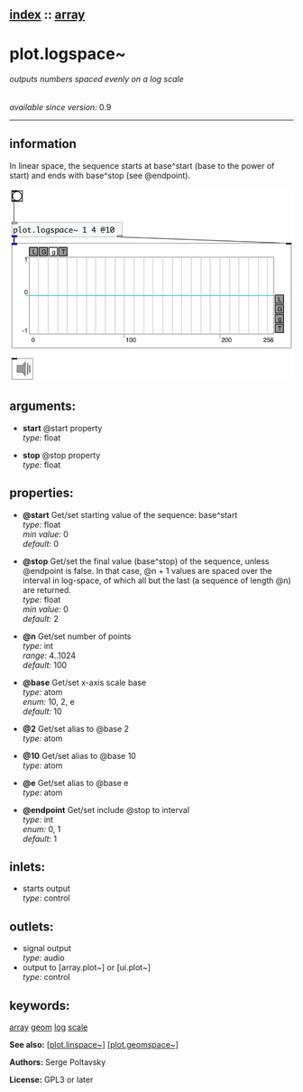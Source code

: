 [index](index.html) :: [array](category_array.html)
---

# plot.logspace~

###### outputs numbers spaced evenly on a log scale

*available since version:* 0.9

---


## information
In linear space, the sequence starts at base^start (base to the power of start)
            and ends with base^stop (see @endpoint).



[![example](../examples/img/plot.logspace~.jpg)](../examples/pd/plot.logspace~.pd)



## arguments:

* **start**
@start property<br>
_type:_ float<br>

* **stop**
@stop property<br>
_type:_ float<br>





## properties:

* **@start** 
Get/set starting value of the sequence: base^start<br>
_type:_ float<br>
_min value:_ 0<br>
_default:_ 0<br>

* **@stop** 
Get/set the final value (base^stop) of the sequence, unless @endpoint is false. In that
case, @n + 1 values are spaced over the interval in log-space, of which all but
the last (a sequence of length @n) are returned.<br>
_type:_ float<br>
_min value:_ 0<br>
_default:_ 2<br>

* **@n** 
Get/set number of points<br>
_type:_ int<br>
_range:_ 4..1024<br>
_default:_ 100<br>

* **@base** 
Get/set x-axis scale base<br>
_type:_ atom<br>
_enum:_ 10, 2, e<br>
_default:_ 10<br>

* **@2** 
Get/set alias to @base 2<br>
_type:_ atom<br>

* **@10** 
Get/set alias to @base 10<br>
_type:_ atom<br>

* **@e** 
Get/set alias to @base e<br>
_type:_ atom<br>

* **@endpoint** 
Get/set include @stop to interval<br>
_type:_ int<br>
_enum:_ 0, 1<br>
_default:_ 1<br>



## inlets:

* starts output<br>
_type:_ control



## outlets:

* signal output<br>
_type:_ audio
* output to [array.plot~] or [ui.plot~]<br>
_type:_ control



## keywords:

[array](keywords/array.html)
[geom](keywords/geom.html)
[log](keywords/log.html)
[scale](keywords/scale.html)



**See also:**
[\[plot.linspace~\]](plot.linspace~.html)
[\[plot.geomspace~\]](plot.geomspace~.html)




**Authors:** Serge Poltavsky




**License:** GPL3 or later





